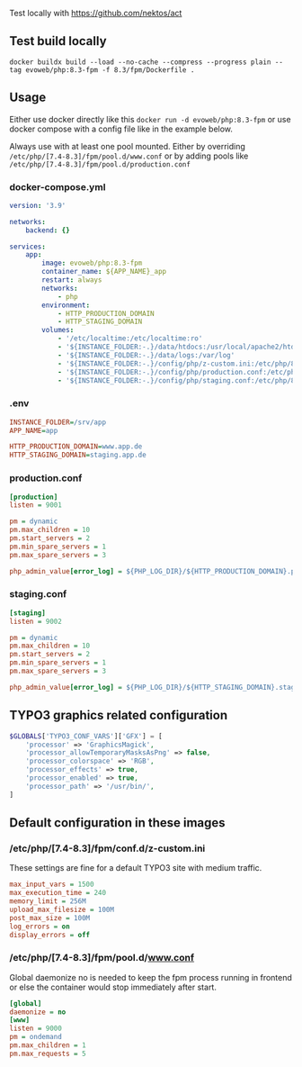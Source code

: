 Test locally with https://github.com/nektos/act

## Test build locally
```shell
docker buildx build --load --no-cache --compress --progress plain --tag evoweb/php:8.3-fpm -f 8.3/fpm/Dockerfile .
```

## Usage

Either use docker directly like this
`docker run -d evoweb/php:8.3-fpm`
or use docker compose with a config file like in the example below.

Always use with at least one pool mounted. Either by overriding
`/etc/php/[7.4-8.3]/fpm/pool.d/www.conf`
or by adding pools like
`/etc/php/[7.4-8.3]/fpm/pool.d/production.conf`

### docker-compose.yml
```yaml
version: '3.9'

networks:
    backend: {}

services:
    app:
        image: evoweb/php:8.3-fpm
        container_name: ${APP_NAME}_app
        restart: always
        networks:
            - php
        environment:
            - HTTP_PRODUCTION_DOMAIN
            - HTTP_STAGING_DOMAIN
        volumes:
            - '/etc/localtime:/etc/localtime:ro'
            - '${INSTANCE_FOLDER:-.}/data/htdocs:/usr/local/apache2/htdocs'
            - '${INSTANCE_FOLDER:-.}/data/logs:/var/log'
            - '${INSTANCE_FOLDER:-.}/config/php/z-custom.ini:/etc/php/8.3/fpm/conf.d/z-custom.ini:ro'
            - '${INSTANCE_FOLDER:-.}/config/php/production.conf:/etc/php/8.3/fpm/pool.d/production.conf:ro'
            - '${INSTANCE_FOLDER:-.}/config/php/staging.conf:/etc/php/8.3/fpm/pool.d/staging.conf:ro'
```

### .env
```ini
INSTANCE_FOLDER=/srv/app
APP_NAME=app

HTTP_PRODUCTION_DOMAIN=www.app.de
HTTP_STAGING_DOMAIN=staging.app.de
```

### production.conf
```ini
[production]
listen = 9001

pm = dynamic
pm.max_children = 10
pm.start_servers = 2
pm.min_spare_servers = 1
pm.max_spare_servers = 3

php_admin_value[error_log] = ${PHP_LOG_DIR}/${HTTP_PRODUCTION_DOMAIN}.production-php-error.log
```

### staging.conf
```ini
[staging]
listen = 9002

pm = dynamic
pm.max_children = 10
pm.start_servers = 2
pm.min_spare_servers = 1
pm.max_spare_servers = 3

php_admin_value[error_log] = ${PHP_LOG_DIR}/${HTTP_STAGING_DOMAIN}.staging-php-error.log
```

## TYPO3 graphics related configuration
```php
$GLOBALS['TYPO3_CONF_VARS']['GFX'] = [
    'processor' => 'GraphicsMagick',
    'processor_allowTemporaryMasksAsPng' => false,
    'processor_colorspace' => 'RGB',
    'processor_effects' => true,
    'processor_enabled' => true,
    'processor_path' => '/usr/bin/',
]
```

## Default configuration in these images

### /etc/php/[7.4-8.3]/fpm/conf.d/z-custom.ini

These settings are fine for a default TYPO3 site with medium traffic.

```ini
max_input_vars = 1500
max_execution_time = 240
memory_limit = 256M
upload_max_filesize = 100M
post_max_size = 100M
log_errors = on
display_errors = off
```

### /etc/php/[7.4-8.3]/fpm/pool.d/www.conf

Global daemonize no is needed to keep the fpm process running in frontend or
else the container would stop immediately after start.

```ini
[global]
daemonize = no
[www]
listen = 9000
pm = ondemand
pm.max_children = 1
pm.max_requests = 5
```

